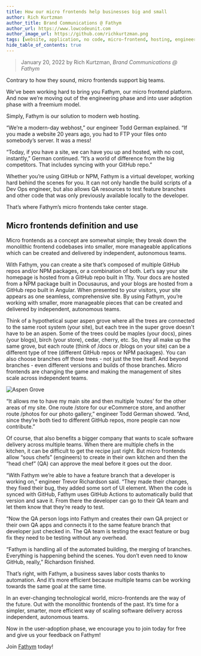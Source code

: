 ```yaml
---
title: How our micro frontends help businesses big and small
author: Rich Kurtzman
author_title: Brand Communications @ Fathym
author_url: https://www.lowcodeunit.com
author_image_url: https://github.com/richkurtzman.png
tags: [website, application, no code, micro-frontend, hosting, engineering]
hide_table_of_contents: true
---
```


> January 20, 2022 by Rich Kurtzman, _Brand Communications @ Fathym_

Contrary to how they sound, micro frontends support big teams.  

We’ve been working hard to bring you Fathym, our micro frontend platform. And now we’re moving out of the engineering phase and into user adoption phase with a freemium model.  

Simply, Fathym is our solution to modern web hosting.  

“We’re a modern-day webhost,” our engineer Todd German explained. “If you made a website 20 years ago, you had to FTP your files onto somebody’s server. It was a mess!  

“Today, if you have a site, we can have you up and hosted, with no cost, instantly,” German continued. “It’s a world of difference from the big competitors. That includes syncing with your GitHub repo.” 

Whether you’re using GitHub or NPM, Fathym is a virtual developer, working hard behind the scenes for you. It can not only handle the build scripts of a Dev Ops engineer, but also allows QA resources to test feature branches and other code that was only previously available locally to the developer.  

That’s where Fathym’s micro frontends take center stage.  
## Micro frontends definition and use 

Micro frontends as a concept are somewhat simple; they break down the monolithic frontend codebases into smaller, more manageable applications which can be created and delivered by independent, autonomous teams.  

With Fathym, you can create a site that’s composed of multiple GitHub repos and/or NPM packages, or a combination of both. Let’s say your site homepage is hosted from a GitHub repo built in 11ty. Your docs are hosted from a NPM package built in Docusaurus, and your blogs are hosted from a GitHub repo built in Angular. When presented to your visitors, your site appears as one seamless, comprehensive site. By using Fathym, you’re working with smaller, more manageable pieces that can be created and delivered by independent, autonomous teams. 

Think of a hypothetical super aspen grove where all the trees are connected to the same root system (your site), but each tree in the super grove doesn't have to be an aspen. Some of the trees could be maples (your docs), pines (your blogs), birch (your store), cedar, cherry, etc. So, they all make up the same grove, but each route (think of /docs or /blogs on your site) can be a different type of tree (different GitHub repos or NPM packages). You can also choose branches off those trees - not just the tree itself. And beyond branches - even different versions and builds of those branches. Micro frontends are changing the game and making the management of sites scale across independent teams. 

![Aspen Grove](/img/AdobeStock_102372931_Preview.jpeg)  

 “It allows me to have my main site and then multiple ‘routes’ for the other areas of my site. One route /store for our eCommerce store, and another route /photos for our photo gallery,” engineer Todd German showed. “And, since they’re both tied to different GitHub repos, more people can now contribute.” 

Of course, that also benefits a bigger company that wants to scale software delivery across multiple teams. When there are multiple chefs in the kitchen, it can be difficult to get the recipe just right. But micro frontends allow “sous chefs” (engineers) to create in their own kitchen and then the “head chef” (QA) can approve the meal before it goes out the door.  

“With Fathym we’re able to have a feature branch that a developer is working on,” engineer Trevor Richardson said. “They made their changes, they fixed their bug, they added some sort of UI element. When the code is synced with GitHub, Fathym uses GitHub Actions to automatically build that version and save it. From there the developer can go to their QA team and let them know that they’re ready to test.  

“Now the QA person logs into Fathym and creates their own QA project or their own QA apps and connects it to the same feature branch that developer just checked in. The QA team is testing the exact feature or bug fix they need to be testing without any overhead. 

“Fathym is handling all of the automated building, the merging of branches. Everything is happening behind the scenes. You don’t even need to know GitHub, really,” Richardson finished. 

That’s right, with Fathym, a business saves labor costs thanks to automation. And it’s more efficient because multiple teams can be working towards the same goal at the same time.  

In an ever-changing technological world, micro-frontends are the way of the future. Out with the monolithic frontends of the past. It’s time for a simpler, smarter, more efficient way of scaling software delivery across independent, autonomous teams.  

Now in the user-adoption phase, we encourage you to join today for free and give us your feedback on Fathym! 

Join [Fathym](https://auth.fathym.com/fathymcloudprd.onmicrosoft.com/oauth2/v2.0/authorize?p=b2c_1_sign_up_sign_in&client_id=98f014f1-2547-4bcc-a583-3edc8f1190f2&redirect_uri=https%3A%2F%2Fwww.lowcodeunit.com%2F.oauth%2FB2C_1_SIGN_UP_SIGN_IN&response_type=id_token&scope=openid%20profile&response_mode=form_post&nonce=637789907534834707.OWNhMWZkZGMtODQ2NC00YTg0LWFjZWQtYjlkNzg0YTIzMDhkYTcxMzVkZmYtN2E2Mi00ZDRlLWIxODQtZjMxMjBkNWI2OTEx&state=CfDJ8C5COa2dn0dMrEVjdLxcXm-FCakeBxrXIOHa_lF_u0ckh9rvLFuKJ30MWBprExUQA_N5HmWWWPdxqWlni-KFqpg_jVjPahrQdGw79U0sMBN8dTvgrlAMeT9--L-7VgMBsZfFPAho9dcKUN1jO6lAaxL13PM1_vGer-vJc6tcpigRpNr5jcHtitGIKjexLmQqkIslp3MFKCKAi-5IiVd3JbpibPm4gbmDQpYtgstmG9SSlpjvEqJk_2AIqtMHkiojK3kE4WSc5mcYS3FQ3hiRqVQRPlL3jI7U3bUsqGYtLuoJr_St6mGBbHvGmB6M0MCeFn_G5LDsRzyHZhBWf9a1qo6dktz_kEcsAahYPLWjAI_2&x-client-SKU=ID_NETSTANDARD2_0&x-client-ver=6.11.1.0) today!
